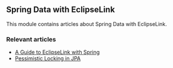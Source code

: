 ## Spring Data with EclipseLink

This module contains articles about Spring Data with EclipseLink.

### Relevant articles

- [A Guide to EclipseLink with Spring](https://www.surya.com/spring-eclipselink)
- [Pessimistic Locking in JPA](https://www.surya.com/jpa-pessimistic-locking)
